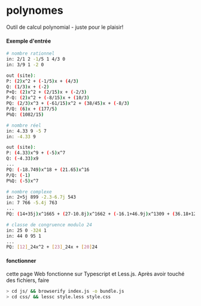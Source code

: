 # polynomes

Outil de calcul polynomial - juste pour le plaisir!

#### Exemple d'entrée
```bash
# nombre rationnel
in: 2/1 2 -1/5 1 4/3 0
in: 3/9 1 -2 0

out (site): 
P: (2)x^2 + (-1/5)x + (4/3)
Q: (1/3)x + (-2)
P+Q: (2)x^2 + (2/15)x + (-2/3)
P-Q: (2)x^2 + (-8/15)x + (10/3)
PQ: (2/3)x^3 + (-61/15)x^2 + (38/45)x + (-8/3)
P/Q: (6)x + (177/5)
P%Q: (1082/15)
```

```bash
# nombre réel
in: 4.33 9 -5 7
in: -4.33 9

out (site):
P: (4.33)x^9 + (-5)x^7
Q: (-4.33)x9
...
PQ: (-18.749)x^18 + (21.65)x^16
P/Q: (-1)
P%Q: (-5)x^7
```

```bash
# nombre complexe
in: 2+5j 899 -2.3-6.7j 543
in: 7 766 -5.4j 763
...
PQ: (14+35j)x^1665 + (27-10.8j)x^1662 + (-16.1+46.9j)x^1309 + (36.18+12.42j)x^1306
```

```bash
# classe de congruence modulo 24
in: 25 0 -324 1
in: 44 0 95 1
...
PQ: [12]_24x^2 + [23]_24x + [20]24
```

#### fonctionner
cette page Web fonctionne sur Typescript et Less.js. Après avoir touché des fichiers, faire
```bash
> cd js/ && browserify index.js -o bundle.js
> cd css/ && lessc style.less style.css
```


